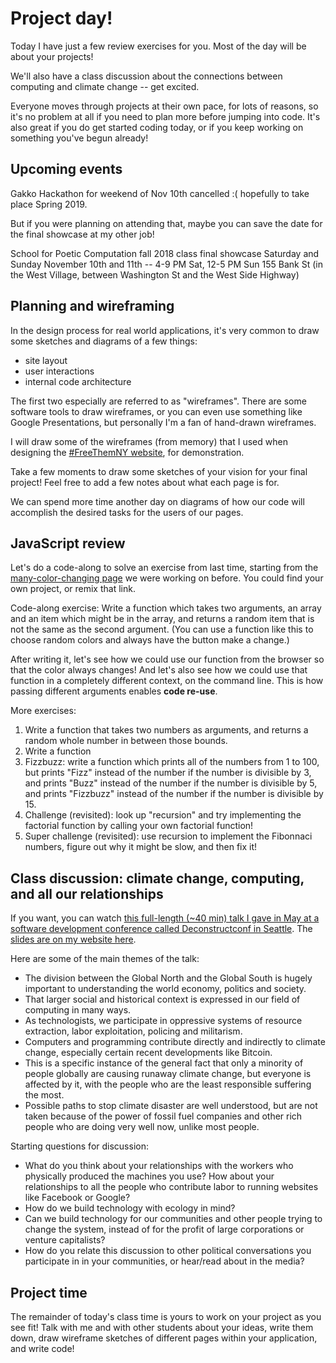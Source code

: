 # Project day!
Today I have just a few review exercises for you. Most of the day will be about your projects!

We'll also have a class discussion about the connections between computing and climate change -- get excited.

Everyone moves through projects at their own pace, for lots of reasons, so it's no problem at all if you need to plan more before jumping into code.
It's also great if you do get started coding today, or if you keep working on something you've begun already!

## Upcoming events
Gakko Hackathon for weekend of Nov 10th cancelled :( hopefully to take place Spring 2019.

But if you were planning on attending that, maybe you can save the date for the final showcase at my other job!

School for Poetic Computation fall 2018 class final showcase
Saturday and Sunday November 10th and 11th -- 4-9 PM Sat, 12-5 PM Sun
155 Bank St (in the West Village, between Washington St and the West Side Highway)

## Planning and wireframing
In the design process for real world applications, it's very common to draw some sketches and diagrams of a few things:
- site layout
- user interactions
- internal code architecture

The first two especially are referred to as "wireframes".
There are some software tools to draw wireframes, or you can even use something like Google Presentations,
but personally I'm a fan of hand-drawn wireframes.

I will draw some of the wireframes (from memory) that I used when designing the [#FreeThemNY website](http://freethemny.com), for demonstration.

Take a few moments to draw some sketches of your vision for your final project!
Feel free to add a few notes about what each page is for.

We can spend more time another day on diagrams of how our code will accomplish the desired tasks for the users of our pages.

## JavaScript review
Let's do a code-along to solve an exercise from last time, starting from the [many-color-changing page](https://glitch.com/edit/#!/gakko-many-color-mode?path=script.js:3:0)
we were working on before. You could find your own project, or remix that link.

Code-along exercise:
Write a function which takes two arguments, an array and an item which might be in the array,
and returns a random item that is not the same as the second argument.
(You can use a function like this to choose random colors and always have the button make a change.)

After writing it, let's see how we could use our function from the browser so that the color always changes!
And let's also see how we could use that function in a completely different context, on the command line.
This is how passing different arguments enables **code re-use**.

More exercises:
1. Write a function that takes two numbers as arguments, and returns a random whole number in between those bounds.
2. Write a function 
3. Fizzbuzz: write a function which prints all of the numbers from 1 to 100,
but prints "Fizz" instead of the number if the number is divisible by 3,
and prints "Buzz" instead of the number if the number is divisible by 5,
and prints "Fizzbuzz" instead of the number if the number is divisible by 15.
4. Challenge (revisited): look up "recursion" and try implementing the factorial function by calling your own factorial function!
5. Super challenge (revisited): use recursion to implement the Fibonnaci numbers, figure out why it might be slow, and then fix it!

## Class discussion: climate change, computing, and all our relationships
If you want, you can watch [this full-length (~40 min) talk I gave in May at a software development conference called Deconstructconf in Seattle](https://www.deconstructconf.com/2018/nabil-hassein-computing-climate-change-and-all-our-relationships).
The [slides are on my website here](https://nabilhassein.github.io/slides/deconstructconf-2018/assets/player/KeynoteDHTMLPlayer.html#0).

Here are some of the main themes of the talk:
- The division between the Global North and the Global South is hugely important to understanding the world economy, politics and society.
- That larger social and historical context is expressed in our field of computing in many ways.
- As technologists, we participate in oppressive systems of resource extraction, labor exploitation, policing and militarism.
- Computers and programming contribute directly and indirectly to climate change, especially certain recent developments like Bitcoin.
- This is a specific instance of the general fact that only a minority of people globally are causing runaway climate change, but everyone is affected by it, with the people who are the least responsible suffering the most.
- Possible paths to stop climate disaster are well understood, but are not taken because of the power of fossil fuel companies and other rich people who are doing very well now, unlike most people.

Starting questions for discussion:
- What do you think about your relationships with the workers who physically produced the machines you use? How about your relationships to all the people who contribute labor to running websites like Facebook or Google?
- How do we build technology with ecology in mind?
- Can we build technology for our communities and other people trying to change the system, instead of for the profit of large corporations or venture capitalists?
- How do you relate this discussion to other political conversations you participate in in your communities, or hear/read about in the media?

## Project time
The remainder of today's class time is yours to work on your project as you see fit!
Talk with me and with other students about your ideas, write them down, draw wireframe sketches of different pages within your application, and write code!
